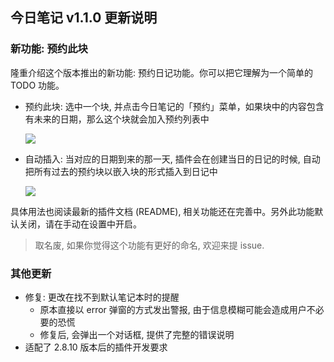 ## 今日笔记 v1.1.0 更新说明

### 新功能: 预约此块

隆重介绍这个版本推出的新功能: 预约日记功能。你可以把它理解为一个简单的 TODO 功能。

- 预约此块: 选中一个块, 并点击今日笔记的「预约」菜单，如果块中的内容包含有未来的日期，那么这个块就会加入预约列表中

    <!-- ![](asset/Reserve2.png) -->
    ![](https://s3.bmp.ovh/imgs/2023/05/28/69479868c4da8344.png)

- 自动插入: 当对应的日期到来的那一天, 插件会在创建当日的日记的时候, 自动把所有过去的预约块以嵌入块的形式插入到日记中

    <!-- ![](asset/Reserve3.png) -->
    ![](https://s3.bmp.ovh/imgs/2023/05/28/f10c726b06042635.png)

具体用法也阅读最新的插件文档 (README), 相关功能还在完善中。另外此功能默认关闭，请在手动在设置中开启。

> 取名废, 如果你觉得这个功能有更好的命名, 欢迎来提 issue.

### 其他更新

- 修复: 更改在找不到默认笔记本时的提醒
    - 原本直接以 error 弹窗的方式发出警报, 由于信息模糊可能会造成用户不必要的恐慌
    - 修复后, 会弹出一个对话框, 提供了完整的错误说明
- 适配了 2.8.10 版本后的插件开发要求
